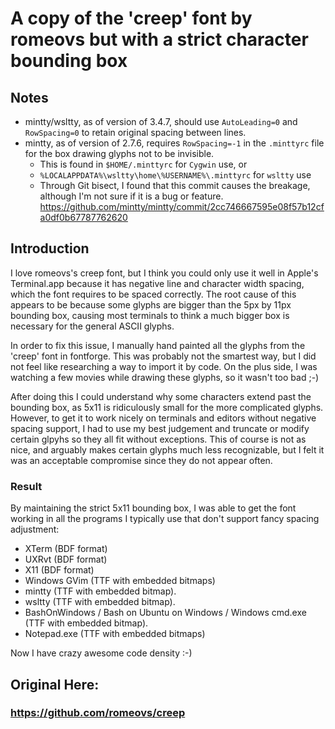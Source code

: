 # A copy of the 'creep' font by romeovs but with a strict character bounding box

## Notes
* mintty/wsltty, as of version of 3.4.7, should use `AutoLeading=0` and `RowSpacing=0` to retain original spacing between lines.
* mintty, as of version of 2.7.6, requires `RowSpacing=-1` in the `.minttyrc` file for the box drawing glyphs not to be invisible.
  * This is found in `$HOME/.minttyrc` for `Cygwin` use, or
  * `%LOCALAPPDATA%\wsltty\home\%USERNAME%\.minttyrc` for `wsltty` use
  * Through Git bisect, I found that this commit causes the breakage, although I'm not sure if it is a bug or feature. https://github.com/mintty/mintty/commit/2cc746667595e08f57b12cfa0df0b67787762620 

## Introduction
I love romeovs's creep font, but I think you could only use it well in Apple's Terminal.app
because it has negative line and character width spacing, which the font requires to be spaced correctly.
The root cause of this appears to be because some glyphs are bigger than the 5px by 11px bounding box,
causing most terminals to think a much bigger box is necessary for the general ASCII glyphs.

In order to fix this issue, I manually hand painted all the glyphs from the 'creep' font in fontforge.
This was probably not the smartest way, but I did not feel like researching a way to import it by code.
On the plus side, I was watching a few movies while drawing these glyphs, so it wasn't too bad ;-)

After doing this I could understand why some characters extend past the bounding box, as 5x11 is ridiculously small
for the more complicated glyphs. However, to get it to work nicely on terminals and editors without negative spacing support,
I had to use my best judgement and truncate or modify certain glpyhs so they all fit without exceptions. This of course
is not as nice, and arguably makes certain glyphs much less recognizable, but I felt it was an acceptable compromise since
they do not appear often.

### Result

By maintaining the strict 5x11 bounding box, I was able to get the font working in all the programs I typically use that don't support fancy spacing adjustment:
* XTerm (BDF format)
* UXRvt (BDF format)
* X11 (BDF format)
* Windows GVim (TTF with embedded bitmaps)
* mintty (TTF with embedded bitmap).
* wsltty (TTF with embedded bitmap).
* BashOnWindows / Bash on Ubuntu on Windows / Windows cmd.exe (TTF with embedded bitmap).
* Notepad.exe (TTF with embedded bitmaps)

Now I have crazy awesome code density :-)

## Original Here:
### https://github.com/romeovs/creep
